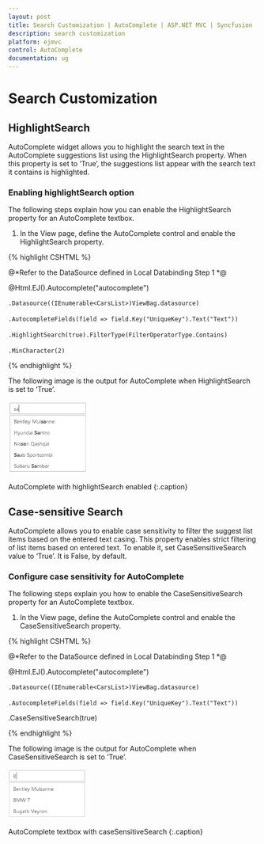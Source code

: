 ```yaml
---
layout: post
title: Search Customization | AutoComplete | ASP.NET MVC | Syncfusion
description: search customization
platform: ejmvc
control: AutoComplete
documentation: ug
---
```


# Search Customization

## HighlightSearch

AutoComplete widget allows you to highlight the search text in the AutoComplete suggestions list using the HighlightSearch property. When this property is set to ‘True’, the suggestions list appear with the search text it contains is highlighted.

### Enabling highlightSearch option

The following steps explain how you can enable the HighlightSearch property for an AutoComplete textbox.



1. In the View page, define the AutoComplete control and enable the HighlightSearch property.


{% highlight CSHTML %}


@*Refer to the DataSource defined in Local Databinding Step 1 *@

@Html.EJ().Autocomplete("autocomplete")

    .Datasource((IEnumerable<CarsList>)ViewBag.datasource)

    .AutocompleteFields(field => field.Key("UniqueKey").Text("Text"))

    .HighlightSearch(true).FilterType(FilterOperatorType.Contains)

    .MinCharacter(2)

{% endhighlight %}





The following image is the output for AutoComplete when HighlightSearch is set to ‘True’.

![](Search-Customization_images/Search-Customization_img1.png)

AutoComplete with highlightSearch enabled
{:.caption}

## Case-sensitive Search

AutoComplete allows you to enable case sensitivity to filter the suggest list items based on the entered text casing. This property enables strict filtering of list items based on entered text. To enable it, set CaseSensitiveSearch value to ‘True’. It is False, by default.

### Configure case sensitivity for AutoComplete

The following steps explain you how to enable the CaseSensitiveSearch property for an AutoComplete textbox.



1. In the View page, define the AutoComplete control and enable the CaseSensitiveSearch property.


{% highlight CSHTML %}

@*Refer to the DataSource defined in Local Databinding Step 1 *@

@Html.EJ().Autocomplete("autocomplete")

    .Datasource((IEnumerable<CarsList>)ViewBag.datasource)

    .AutocompleteFields(field => field.Key("UniqueKey").Text("Text"))

.CaseSensitiveSearch(true)

{% endhighlight %}





The following image is the output for AutoComplete when CaseSensitiveSearch is set to ‘True’.

![](Search-Customization_images/Search-Customization_img2.png)

AutoComplete textbox with caseSensitiveSearch
{:.caption}

